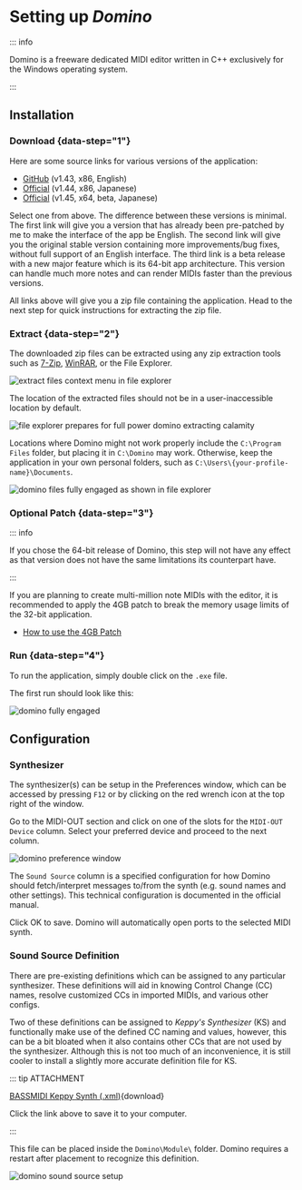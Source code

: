 # Setting up *Domino*

::: info

Domino is a freeware dedicated MIDI editor written in C++ exclusively for the
Windows operating system.

:::

## Installation

### Download {data-step="1"}

Here are some source links for various versions of the application:

- [GitHub][dome] (v1.43, x86, English)
- [Official][doms] (v1.44, x86, Japanese)
- [Official][doml] (v1.45, x64, beta, Japanese)

Select one from above. The difference between these versions is minimal. The
first link will give you a version that has already been pre-patched by me to
make the interface of the app be English. The second link will give you the
original stable version containing more improvements/bug fixes, without full
support of an English interface. The third link is a beta release with a new
major feature which is its 64-bit app architecture. This version can handle
much more notes and can render MIDIs faster than the previous versions.

All links above will give you a zip file containing the application. Head to
the next step for quick instructions for extracting the zip file.

### Extract {data-step="2"}

The downloaded zip files can be extracted using any zip extraction tools such
as [7-Zip][7z], [WinRAR][winrar], or the File Explorer.

![extract files context menu in file explorer](/domino/extractzip.webp)

The location of the extracted files should not be in a user-inaccessible
location by default.

![file explorer prepares for full power domino extracting calamity](/domino/extractfileexplorer.webp)

Locations where Domino might not work properly include
the `C:\Program Files` folder, but placing it in `C:\Domino` may work.
Otherwise, keep the application in your own personal folders, such as
`C:\Users\{your-profile-name}\Documents`.

![domino files fully engaged as shown in file explorer](/domino/files.webp)

### Optional Patch {data-step="3"}

::: info

If you chose the 64-bit release of Domino, this step will not have any effect
as that version does not have the same limitations its counterpart have.

:::

If you are planning to create multi-million note MIDIs with the editor, it is
recommended to apply the 4GB patch to break the memory usage limits of the
32-bit application.

- [How to use the 4GB Patch](/software/misc/4gb-patch)

### Run {data-step="4"}

To run the application, simply double click on the `.exe` file.

The first run should look like this:

![domino fully engaged](/domino/window.webp)


## Configuration

### Synthesizer

The synthesizer(s) can be setup in the Preferences window, which can be
accessed by pressing `F12` or by clicking on the red wrench icon at the top
right of the window.

Go to the MIDI-OUT section and click on one of the slots for the `MIDI-OUT
Device` column. Select your preferred device and proceed to the next column.

![domino preference window](/domino/synthsetup.webp)

The `Sound Source` column is a specified configuration for how Domino should
fetch/interpret messages to/from the synth (e.g. sound names and other
settings). This technical configuration is documented in the official manual.

Click OK to save. Domino will automatically open ports to the selected MIDI
synth.

### Sound Source Definition

There are pre-existing definitions which can be assigned to any particular
synthesizer. These definitions will aid in knowing Control Change (CC) names,
resolve customized CCs in imported MIDIs, and various other configs. 

Two of these definitions can be assigned to *Keppy's Synthesizer* (KS) and
functionally make use of the defined CC naming and values, however, this can
be a bit bloated when it also contains other CCs that are not used by the
synthesizer. Although this is not too much of an inconvenience, it is still
cooler to install a slightly more accurate definition file for KS.

::: tip ATTACHMENT

[BASSMIDI Keppy Synth (.xml)](/ks_bass.xml){download}

Click the link above to save it to your computer.

:::

This file can be placed inside the `Domino\Module\` folder. Domino requires a
restart after placement to recognize this definition.

![domino sound source setup](/domino/ksbass.webp)


[dome]: <https://github.com/ryryjy/Domino-English-Translation/releases/download/1.43-en.4.1/domino/143e_pre-patched.zip>
[doms]: <https://takabosoft.com/download/win/domino/Domino144.zip>
[doml]: <https://takabosoft.com/beta/Domino145_dev005_x64.zip>

[7z]: <https://7-zip.org/>
[winrar]: <https://www.rarlab.com/download.htm>